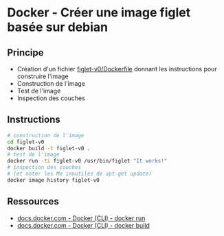 # Docker - Créer une image figlet basée sur debian

## Principe

* Création d'un fichier [figlet-v0/Dockerfile](figlet-v0/Dockerfile) donnant les instructions pour construire l'image
* Construction de l'image
* Test de l'image
* Inspection des couches

## Instructions

```bash
# construction de l'image
cd figlet-v0
docker build -t figlet-v0 .
# test de l'image
docker run -ti figlet-v0 /usr/bin/figlet "It works!"
# inspection des couches
# (et noter les Mo innutiles de apt-get update)
docker image history figlet-v0
```

## Ressources

* [docs.docker.com - Docker (CLI) - docker run](https://docs.docker.com/engine/reference/commandline/run/)
* [docs.docker.com - Docker (CLI) - docker build](https://docs.docker.com/engine/reference/commandline/build/)
